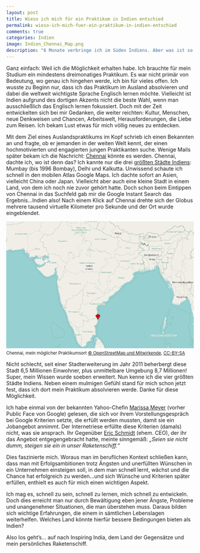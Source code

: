 ```yaml
---
layout: post
title: Wieso ich mich für ein Praktikum in Indien entschied
permalink: wieso-ich-mich-fuer-ein-praktikum-in-indien-entschied
comments: true
categories: Indien
image: Indien_Chennai_Map.png
description: "6 Monate verbringe ich im Süden Indiens. Aber was ist so interessant an Indien? In diesem Beitrag findet man die Antwort auf die Frage, warum ich mich für ein Praktikum in Indien entschieden habe."
---
```


<p>Ganz einfach: Weil ich die Möglichkeit erhalten habe. Ich brauchte für mein Studium ein mindestens dreimonatiges Praktikum. Es war nicht primär von Bedeutung, wo genau ich hingehen werde, ich bin für vieles offen. Ich wusste zu Beginn nur, dass ich das Praktikum im Ausland absolvieren und dabei die weltweit wichtigste Sprache Englisch lernen möchte. Vielleicht ist Indien aufgrund des dortigen Akzents nicht die beste Wahl, wenn man ausschließlich das Englisch lernen fokussiert. Doch mit der Zeit entwickelten sich bei mir Gedanken, die weiter reichten: Kultur, Menschen, neue Denkweisen und Chancen, Arbeitswelt, Herausforderungen, die Liebe zum Reisen. Ich bekam Lust etwas für mich völlig neues zu entdecken.</p>
</p>Mit dem Ziel eines Auslandspraktikums im Kopf schrieb ich einen Bekannten an und fragte, ob er jemanden in der weiten Welt kennt, der einen hochmotivierten und engagierten jungen Praktikanten suche. Wenige Mails später bekam ich die Nachricht: <a href="http://de.wikipedia.org/wiki/Chennai">Chennai</a> könnte es werden. Chennai, dachte ich, wo ist denn das? Ich kannte nur die drei <a href="http://de.wikipedia.org/wiki/Liste_der_St%C3%A4dte_in_Indien">größten Städte Indiens</a>: Mumbay (bis 1996 Bombay), Delhi und Kalkutta. Unwissend schaute ich schnell in den mobilen Atlas Google Maps. Ich dachte sofort an Asien, vielleicht China oder Japan. Vielleicht aber auch eine kleine Stadt in einem Land, von dem ich noch nie zuvor gehört hatte. Doch schon beim Eintippen von Chennai in das Suchfeld gab mir die Google Instant Search das Ergebnis…Indien also! Nach einem Klick auf Chennai drehte sich der Globus mehrere tausend virtuelle Kilometer pro Sekunde und der Ort wurde eingeblendet.</p>

![Indien-Karte als Bild mit Chennai](/images/Indien_Chennai_Map.png "Lage von Chennai in Indien")
<small>Chennai, mein möglicher Praktikumsort <a href="http://www.openstreetmap.org/">© OpenStreetMap und Mitwirkende</a>, <a href="ttp://creativecommons.org/licenses/by-sa/2.0/">CC-BY-SA</a></small>

<p>Nicht schlecht, seit einer Stadterweiterung im Jahr 2011 beherbergt diese Stadt 6,5 Millionen Einwohner, plus unmittelbare Umgebung 8,7 Millionen! Super, mein Wissen wurde soeben erweitert. Nun kenne ich die vier größten Städte Indiens. Neben einem mulmigen Gefühl stand für mich schon jetzt fest, dass ich dort mein Praktikum absolvieren werde. Danke für diese Möglichkeit.</p>
<p>Ich habe einmal von der bekannten Yahoo-Chefin <a href="http://de.wikipedia.org/wiki/Marissa_Mayer">Marissa Meyer</a> (vorher Public Face von Google) gelesen, die sich vor ihrem Vorstellungsgespräch bei Google Kriterien setzte, die erfüllt werden mussten, damit sie ein Jobangebot annimmt. Der Internetriese erfüllte diese Kriterien (damals) nicht, was sie ansprach. Ihr Gegenüber <a href="http://de.wikipedia.org/wiki/Eric_Schmidt">Eric Schmidt</a> (ehem. CEO), der ihr das Angebot entgegengebracht hatte, meinte sinngemäß: <cite>„Seien sie nicht dumm, steigen sie ein in unser Raketenschiff.“</cite></p>
<p>Dies faszinierte mich. Woraus man im beruflichen Kontext schließen kann, dass man mit Erfolgsambitionen trotz Ängsten und unerfüllten Wünschen in ein Unternehmen einsteigen soll, in dem man schnell lernt, wächst und die Chance hat erfolgreich zu werden…und sich Wünsche und Kriterien später erfüllen, enthielt es auch für mich einen wichtigen Aspekt.</p>
<p>Ich mag es, schnell zu sein, schnell zu lernen, mich schnell zu entwickeln. Doch dies erreicht man nur durch Bewältigung eben jener Ängste, Probleme und unangenehmer Situationen, die man überstehen muss. Daraus bilden sich wichtige Erfahrungen, die einem in sämtlichen Lebenslagen weiterhelfen. Welches Land könnte hierfür bessere Bedingungen bieten als Indien?</p>
<p>Also los geht’s… auf nach Inspiring India, dem Land der Gegensätze und mein persönliches Raketenschiff.</p>

